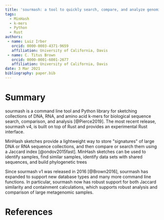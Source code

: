 ```yaml
---
title: 'sourmash: a tool to quickly search, compare, and analyze genomic and metagenomic data sets'
tags:
  - MinHash
  - k-mers
  - Python
  - Rust
authors:
 - name: Luiz Irber
   orcid: 0000-0003-4371-9659
   affiliation: University of California, Davis
 - name: C. Titus Brown
   orcid: 0000-0001-6001-2677
   affiliation: University of California, Davis
date: 3 Mar 2021
bibliography: paper.bib
---
```


# Summary

sourmash is a command line tool and Python library for sketching
collections of DNA, RNA, and amino acid k-mers for biological sequence
search, comparison, and analysis [@Pierce2019]. The most recent
release, sourmash v4, is built on top of Rust and provides an
experimental Rust interface.

MinHash sketches provide a lightweight way to store "signatures" of
large DNA or RNA sequence collections, and then compare or search them
using a Jaccard index [@ondov2015fast].  MinHash sketches can be used
to identify samples, find similar samples, identify data sets with
shared sequences, and build phylogenetic trees

Since sourmash v1 was released in 2016 [@Brown2016], sourmash has expanded
to support new database types and many more command line functions.
In particular, sourmash now has robust support for both Jaccard similarity
and containment calculations, which supports robust analysis and comparison
of large metagenomic samples.

# References
